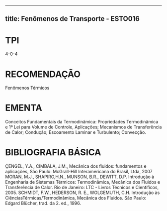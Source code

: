 
---
title: Fenômenos de Transporte - ESTO016 
---

# TPI

4-0-4

# RECOMENDAÇÃO

Fenômenos Térmicos

# EMENTA

Conceitos Fundamentais da Termodinâmica: Propriedades Termodinâmica e 1ª Lei para Volume de Controle, Aplicações; Mecanismos de Transferência de Calor; Condução; Escoamento Laminar e Turbulento; Convecção.

# BIBLIOGRAFIA BÁSICA

ÇENGEL, Y.A., CIMBALA, J.M., Mecânica dos fluidos: fundamentos e aplicações, São Paulo: McGrall-Hill Interamericana do Brasil, Ltda, 2007
MORAN, M.J., SHAPIRO,H.N., MUNSON, B.R., DEWITT, D.P. Introdução à Engenharia de Sistemas Térmicos: Termodinâmica, Mecânica dos Fluidos e Transferência de Calor. Rio de Janeiro: LTC - Livros Técnicos e Científicos, 2005.
SCHMIDT, F.W., HEDERSON, R. E., WOLGEMUTH, C.H. Introdução às CiênciasTérmicas/Termodinâmica, Mecânica dos Fluidos. São Paulo: Edgard Blücher, trad. da 2. ed., 1996.
        